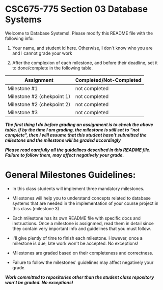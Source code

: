 # CSC675-775 Section 03 Database Systems
Welcome to Database Systems!. Please modify this README file with the following info: 

1. Your name, and student id here. Otherwise, I don't know who you are and I cannot grade your work

2. After the complexion of each milestone, and before their deadline, set it to done/complete in the following table. 


|        Assignment           |   Completed/Not-Completed  |
| --------------------------- | -------------------------- |
| Milestone #1                |        not completed       |
| Milestone #2 (chekpoint 1)  |        not completed       |
| Milestone #2 (chekpoint 2)  |        not completed       |
| Milestone #3                |        not completed       |



***The first thing I do before grading an assignment is to check the above table. If by the time I am grading, the milestone is still set to "not complete", then I will assume that this student hasn't submitted the milestone and the milestone will be graded accordingly***

***Please read carefully all the guidelines described in this README file. 
Failure to follow them, may affect negatively your grade.***

# General Milestones Guidelines:

* In this class students will implement three mandatory milestones.

* Milestones will help you to understand concepts related to database systems that are needed in the implementation 
of your course project in this class (milestone 3) 

* Each milestone has its own README file with specific docs and instructions. Once a milestone is assignmed, read them in detail since they contain very important info and guidelines that you must follow. 

* I'll give plently of time to finish each milestone. However, once a milestone is due, late work won't be accepted. No exceptions! 

* Milestones are graded based on their completeness and correctness. 

* Failure to follow the milestones' guidelines may affect negatively your grade.

***Work committed to repositories other than the student class repository won't be graded. No exceptions!***




 


